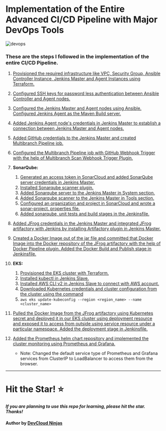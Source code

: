 # Implementation of the Entire Advanced CI/CD Pipeline with Major DevOps Tools

![devops](https://imgur.com/WcCpKVU.png)

### These are the steps I followed in the implementation of the entire CI/CD Pipeline.

1. [Provisioned the required infrastructure like VPC, Security Group, Ansible Controller Instance, Jenkins Master and Agent Instances using Terraform.](https://github.com/DevCloudNinjas/DevOps-Projects/blob/master/DevOps%20Project-06/Steps/step1.md#L1)

2. [Configured SSH keys for password less authentication between Ansible Controller and Agent nodes.](https://github.com/DevCloudNinjas/DevOps-Projects/blob/master/DevOps%20Project-06/Steps/step2.md#L1)

3. [Configured the Jenkins Master and Agent nodes using Ansible. Configured Jenkins Agent as the Maven Build server.](https://github.com/DevCloudNinjas/DevOps-Projects/blob/master/DevOps%20Project-06/Steps/step3.md#L1)

4. [Added Jenkins Agent node's credentials in Jenkins Master to establish a connection between Jenkins Master and Agent nodes.](https://github.com/DevCloudNinjas/DevOps-Projects/blob/master/DevOps%20Project-06/Steps/step4.md#L1)

5. [Added GitHub credentials to the Jenkins Master and created Multibranch Pipeline job.](https://github.com/DevCloudNinjas/DevOps-Projects/blob/master/DevOps%20Project-06/Steps/step5.md#L1)

6. [Configured the Multibranch Pipeline job with GitHub Webhook Trigger with the help of Multibranch Scan Webhook Trigger Plugin.](https://github.com/DevCloudNinjas/DevOps-Projects/blob/master/DevOps%20Project-06/Steps/step6.md#L1)

7. **SonarQube:**
    1. [Generated an access token in SonarCloud and added SonarQube server credentials in Jenkins Master.](https://github.com/DevCloudNinjas/DevOps-Projects/blob/master/DevOps%20Project-06/Steps/step7.md#L3)
    2. [Installed Sonarqube scanner plugin.](https://github.com/DevCloudNinjas/DevOps-Projects/blob/master/DevOps%20Project-06/Steps/step7.md#L64)
    3. [Added Sonarqube server to the Jenkins Master in System section.](https://github.com/DevCloudNinjas/DevOps-Projects/blob/master/DevOps%20Project-06/Steps/step7.md#L100)
    4. [Added Sonarqube scanner to the Jenkins Master in Tools section.](https://github.com/DevCloudNinjas/DevOps-Projects/blob/master/DevOps%20Project-06/Steps/step7.md#L140)
    5. [Configured an organization and project in SonarCloud and wrote a sonar-project. properties file.](https://github.com/DevCloudNinjas/DevOps-Projects/blob/master/DevOps%20Project-06/Steps/step7.md#L174)
    6. [Added sonarqube, unit tests and build stages in the Jenkinsfile.](https://github.com/DevCloudNinjas/DevOps-Projects/blob/master/DevOps%20Project-06/Steps/step7.md#L236)

8. [Added JFrog credentials in the Jenkins Master and integrated JFrog artifactory with Jenkins by installing Artifactory plugin in Jenkins Master.](https://github.com/DevCloudNinjas/DevOps-Projects/blob/master/DevOps%20Project-06/Steps/step8.md#L1)

9. [Created a Docker Image out of the jar file and committed that Docker Image into the Docker repository of the JFrog artifactory with the help of Docker Pipeline plugin. Added the Docker Build and Publish stage in Jenkinsfile.](https://github.com/DevCloudNinjas/DevOps-Projects/blob/master/DevOps%20Project-06/Steps/step9.md#L1)

10. **EKS:**
    1. [Provisioned the EKS cluster with Terraform.](https://github.com/DevCloudNinjas/DevOps-Projects/blob/master/DevOps%20Project-06/Steps/step10.md#L3)
    2. [Installed kubectl in Jenkins Slave.](https://github.com/DevCloudNinjas/DevOps-Projects/blob/master/DevOps%20Project-06/Steps/step10.md#L69)
    3. [Installed AWS CLI v2 in Jenkins Slave to connect with AWS account.](https://github.com/DevCloudNinjas/DevOps-Projects/blob/master/DevOps%20Project-06/Steps/step10.md#L125)
    4. [Downloaded Kubernetes credentials and cluster configuration from the cluster using the command](https://github.com/DevCloudNinjas/DevOps-Projects/blob/master/DevOps%20Project-06/Steps/step10.md#L181)
    5. `aws eks update-kubeconfig --region <region_name> --name <cluster_name>` 

11. [Pulled the Docker Image from the JFrog artifactory using Kubernetes secret and deployed it in our EKS cluster using deployment resource and exposed it to access from outside using service resource under a particular namespace. Added the deployment stage in Jenkinsfile.](https://github.com/DevCloudNinjas/DevOps-Projects/blob/master/DevOps%20Project-06/Steps/step11.md#L1)

12. [Added the Prometheus helm chart repository and implemented the cluster monitoring using Prometheus and Grafana.](https://github.com/DevCloudNinjas/DevOps-Projects/blob/master/DevOps%20Project-06/Steps/step12.md#L1) 
    * Note: Changed the default service type of Prometheus and Grafana services from ClusterIP to LoadBalancer to access them from the browser.
---

# Hit the Star! ⭐
***If you are planning to use this repo for learning, please hit the star. Thanks!***

#### Author by [DevCloud Ninjas](https://github.com/DevCloudNinjas)
    